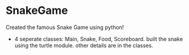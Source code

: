 # SnakeGame
Created the famous Snake Game using python!
- 4 seperate classes: Main, Snake, Food, Scoreboard.
  built the snake using the turtle module.
other details are in the classes.
